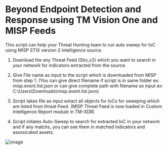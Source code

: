 # Beyond Endpoint Detection and Response using TM Vision One and MISP Feeds

This script can help your Threat Hunting team to run auto sweep for IoC using MISP STIX version 2 intelligence source.

1. Download the any Threat Feed (Stix_v2) which you want to search in your network for indicators extracted from the source.

2. Give File name as input to the script which is downloaded from MISP from step 1. 
(You can give direct filename if script is in same folder ex: misp.event.list.json
or 
can give complete path with filename as input ex: C:\Users\Downloads\misp.event.list.json)

3. Script takes file as input extact all objects for IoCs for sweeping which are listed from threat Feed. 
(MISP Threat Feed is now loaded in Custom Intelligence Report module in TM-XDR)

4. Script initates Auto-Sweep to search for extracted IoC in your network and if any matchs, you can see them in matched indicators and assosicated assets. 

![image](https://github.com/HunterXHunters/TM-MISP/assets/2347778/3a69de3c-8953-4d84-9f4e-88493974929a)
